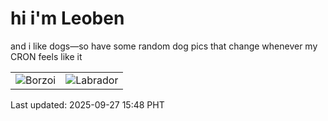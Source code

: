 # hi i'm Leoben

and i like dogs—so have some random dog pics that change whenever my CRON feels like it

|  |  |
|--------|----------|
| ![Borzoi](https://random-dog-vercel.vercel.app/api/random-borzoi?v=1758959287) | ![Labrador](https://random-dog-vercel.vercel.app/api/random-labrador?v=1758959287) |

Last updated: 2025-09-27 15:48 PHT
